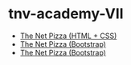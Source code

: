 # tnv-academy-VII

- [The Net Pizza (HTML + CSS)](https://michelefenu.github.io/tnv-academy-VII/the-net-pizza/)
- [The Net Pizza (Bootstrap)](https://michelefenu.github.io/tnv-academy-VII/the-net-pizza-bootstrap/)
- [The Net Pizza (Bootstrap)](https://michelefenu.github.io/tnv-academy-VII/the-net-pizza-javascript/)
